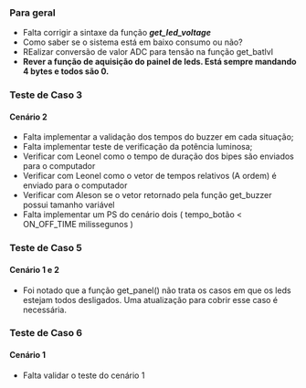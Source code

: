 ### Para geral ###
* Falta corrigir a sintaxe da função __*get_led_voltage*__
* Como saber se o sistema está em baixo consumo ou não?
* REalizar conversão de valor ADC para tensão na função get_batlvl
*  __Rever a função de aquisição do painel de leds. Está sempre mandando 4 bytes e todos são 0.__

### Teste de Caso 3 ###
#### Cenário 2 ####
* Falta implementar a validação dos tempos do buzzer em cada situação;
* Falta implementar teste de verificação da potência luminosa;
* Verificar com Leonel como o tempo de duração dos bipes são enviados para o computador
* Verificar com Leonel como o vetor de tempos relativos (A ordem) é enviado para o computador
* Verificar com Aleson se o vetor retornado pela função get_buzzer possui tamanho variável
* Falta implementar um PS do cenário dois ( tempo_botão < ON_OFF_TIME milissegunos )


### Teste de Caso 5 ###
#### Cenário 1 e 2 ###

* Foi notado que a função get_panel() não trata os casos em que
os leds estejam todos desligados. Uma atualização para cobrir esse caso é necessária.


### Teste de Caso 6 ###
#### Cenário 1 ###
* Falta validar o teste do cenário 1
